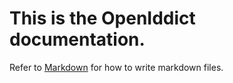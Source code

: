 # This is the **OpenIddict documentation**.
Refer to [Markdown](http://daringfireball.net/projects/markdown/) for how to write markdown files.
